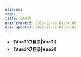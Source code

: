 ```yaml
---
aliases: 
tags: 
title: 📋目录
date created: 2022-12-09 01:34:00
date updated: 2022-12-12 01:46:02
---
```

- **[[Vue2/📋目录|Vue2]]**
- **[[Vue3/📋目录|Vue3]]**
